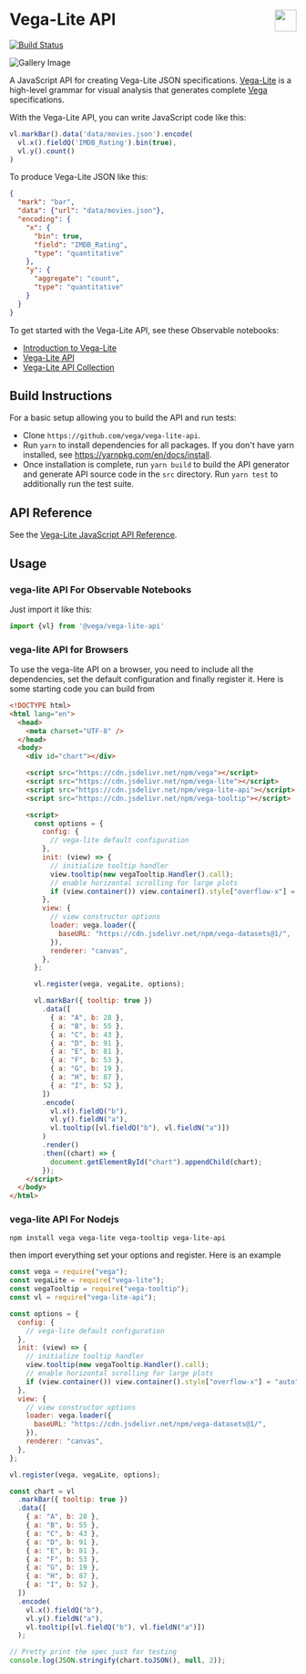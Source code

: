 # Vega-Lite API <a href="https://vega.github.io/vega-lite/"><img align="right" src="https://github.com/vega/logos/blob/master/assets/VL_Color@64.png?raw=true" height="38" /></a>

[![Build Status](https://github.com/vega/vega-lite-api/workflows/Test/badge.svg)](https://github.com/vega/vega-lite-api/actions)

![Gallery Image](https://vega.github.io/vega-lite/static/teaser.png)

A JavaScript API for creating Vega-Lite JSON specifications. [Vega-Lite](https://vega.github.io/vega-lite/) is a high-level grammar for visual analysis that generates complete [Vega](https://vega.github.io/) specifications.

With the Vega-Lite API, you can write JavaScript code like this:

```js
vl.markBar().data('data/movies.json').encode(
  vl.x().fieldQ('IMDB_Rating').bin(true),
  vl.y().count()
)
```

To produce Vega-Lite JSON like this:

```json
{
  "mark": "bar",
  "data": {"url": "data/movies.json"},
  "encoding": {
    "x": {
      "bin": true,
      "field": "IMDB_Rating",
      "type": "quantitative"
    },
    "y": {
      "aggregate": "count",
      "type": "quantitative"
    }
  }
}
```

To get started with the Vega-Lite API, see these Observable notebooks:

- [Introduction to Vega-Lite](https://observablehq.com/@uwdata/introduction-to-vega-lite)
- [Vega-Lite API](https://observablehq.com/@vega/vega-lite-api)
- [Vega-Lite API Collection](https://observablehq.com/collection/@vega/vega-lite-api)

## Build Instructions

For a basic setup allowing you to build the API and run tests:

- Clone `https://github.com/vega/vega-lite-api`.
- Run `yarn` to install dependencies for all packages. If you don't have yarn installed, see https://yarnpkg.com/en/docs/install.
- Once installation is complete, run `yarn build` to build the API generator and generate API source code in the `src` directory. Run `yarn test` to additionally run the test suite.

## API Reference

See the [Vega-Lite JavaScript API Reference](https://vega.github.io/vega-lite-api/api).

## Usage

### vega-lite API For Observable Notebooks

Just import it like this:

~~~js
import {vl} from '@vega/vega-lite-api'
~~~

### vega-lite API for Browsers

To use the vega-lite API on a browser, you need to include all the dependencies, set the default configuration and finally register it. Here is some starting code you can build from

~~~html
<!DOCTYPE html>
<html lang="en">
  <head>
    <meta charset="UTF-8" />
  </head>
  <body>
    <div id="chart"></div>

    <script src="https://cdn.jsdelivr.net/npm/vega"></script>
    <script src="https://cdn.jsdelivr.net/npm/vega-lite"></script>
    <script src="https://cdn.jsdelivr.net/npm/vega-lite-api"></script>
    <script src="https://cdn.jsdelivr.net/npm/vega-tooltip"></script>

    <script>
      const options = {
        config: {
          // vega-lite default configuration
        },
        init: (view) => {
          // initialize tooltip handler
          view.tooltip(new vegaTooltip.Handler().call);
          // enable horizontal scrolling for large plots
          if (view.container()) view.container().style["overflow-x"] = "auto";
        },
        view: {
          // view constructor options
          loader: vega.loader({
            baseURL: "https://cdn.jsdelivr.net/npm/vega-datasets@1/",
          }),
          renderer: "canvas",
        },
      };

      vl.register(vega, vegaLite, options);

      vl.markBar({ tooltip: true })
        .data([
          { a: "A", b: 28 },
          { a: "B", b: 55 },
          { a: "C", b: 43 },
          { a: "D", b: 91 },
          { a: "E", b: 81 },
          { a: "F", b: 53 },
          { a: "G", b: 19 },
          { a: "H", b: 87 },
          { a: "I", b: 52 },
        ])
        .encode(
          vl.x().fieldQ("b"),
          vl.y().fieldN("a"),
          vl.tooltip([vl.fieldQ("b"), vl.fieldN("a")])
        )
        .render()
        .then((chart) => {
          document.getElementById("chart").appendChild(chart);
        });
    </script>
  </body>
</html>
~~~


### vega-lite API For Nodejs

~~~
npm install vega vega-lite vega-tooltip vega-lite-api 
~~~

then import everything set your options and register. Here is an example

~~~js
const vega = require("vega");
const vegaLite = require("vega-lite");
const vegaTooltip = require("vega-tooltip");
const vl = require("vega-lite-api");

const options = {
  config: {
    // vega-lite default configuration
  },
  init: (view) => {
    // initialize tooltip handler
    view.tooltip(new vegaTooltip.Handler().call);
    // enable horizontal scrolling for large plots
    if (view.container()) view.container().style["overflow-x"] = "auto";
  },
  view: {
    // view constructor options
    loader: vega.loader({
      baseURL: "https://cdn.jsdelivr.net/npm/vega-datasets@1/",
    }),
    renderer: "canvas",
  },
};

vl.register(vega, vegaLite, options);

const chart = vl
  .markBar({ tooltip: true })
  .data([
    { a: "A", b: 28 },
    { a: "B", b: 55 },
    { a: "C", b: 43 },
    { a: "D", b: 91 },
    { a: "E", b: 81 },
    { a: "F", b: 53 },
    { a: "G", b: 19 },
    { a: "H", b: 87 },
    { a: "I", b: 52 },
  ])
  .encode(
    vl.x().fieldQ("b"),
    vl.y().fieldN("a"),
    vl.tooltip([vl.fieldQ("b"), vl.fieldN("a")])
  );

// Pretty print the spec just for testing
console.log(JSON.stringify(chart.toJSON(), null, 2));

~~~
